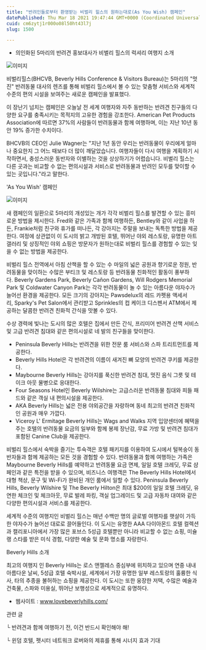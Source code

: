 ```yaml
---
title: "반려인들로부터 환영받는 비벌리 힐스의 원하는대로(As You Wish) 캠페인"
datePublished: Thu Mar 18 2021 19:47:44 GMT+0000 (Coordinated Universal Time)
cuid: cm6zytj1r000o08l50ht43l7j
slug: 1500

---
```



- 의인화된 5마리의 반려견 홍보대사가 비벌리 힐스의 럭셔리 여행지 소개

![이미지](https://cdn.hashnode.com/res/hashnode/image/upload/v1739247101972/1f75ff58-cd5d-481e-9a88-7b02a39bb6f9.jpeg)

비벌리힐스(BHCVB, Beverly Hills Conference & Visitors Bureau)는 5마리의 "멋진" 반려동물 대사의 렌즈를 통해 비벌리 힐스에서 볼 수 있는 맞춤형 서비스와 세계적 수준의 편의 시설을 보여주는 새로운 캠페인을 발표했다.

이 장난기 넘치는 캠페인은 오늘날 전 세계 여행자와 자주 동반하는 반려견 친구들의 다양한 요구를 충족시키는 목적지의 고유한 경험을 강조한다. American Pet Products Association에 따르면 37%의 사람들이 반려동물과 함께 여행하며, 이는 지난 10년 동안 19% 증가한 수치이다.

BHCVB의 CEO인 Julie Wagner는 "지난 1년 동안 우리는 반려동물이 우리에게 얼마나 중요한지 그 어느 때보다 더 많이 깨달았습니다. 여행자들이 다시 여행을 계획하기 시작하면서, 충성스러운 동반자와 이별하는 것을 상상하기가 어렵습니다. 비벌리 힐스는 다른 곳과는 비교할 수 없는 편의시설과 서비스로 반려동물과 반려인 모두를 맞이할 수 있는 곳입니다."라고 말한다.

'As You Wish' 캠페인

![이미지](https://cdn.hashnode.com/res/hashnode/image/upload/v1739247103837/1dacb1f5-cf39-4186-b17c-90fd40ec45d5.jpeg)

새 캠페인의 일환으로 5마리의 개성있는 개가 각각 비벌리 힐스를 발견할 수 있는 흥미로운 방법을 제시한다. Fred와 같은 가족과 함께 여행하든, Bentley와 같이 사업을 하든, Frankie처럼 친구와 휴가를 떠나든, 각 강아지는 주말을 보내는 독특한 방법을 제공한다. 여정에 상관없이 이 도시의 밝고 개방된 호텔, 뛰어난 야외 레스토랑, 유명한 아트 갤러리 및 상징적인 야외 쇼핑은 방문자가 원하는대로 비벌리 힐스를 경험할 수 있는 잊을 수 없는 방법을 제공한다.

비벌리 힐스 전역에서 아침 산책을 할 수 있는 수 마일의 넓은 공원과 향기로운 정원, 반려동물을 맞이하는 수많은 부티크 및 레스토랑 등 반려동물 친화적인 활동이 풍부하다. Beverly Gardens Park, Beverly Cañon Gardens, Will Rodgers Memorial Park 및 Coldwater Canyon Park는 각각 반려동물이 놀 수 있는 아름다운 야자수가 늘어선 환경을 제공한다. 모든 크기의 강아지는 Pawsdelux의 레드 카펫용 액세서리, Sparky's Pet Salon에서 관리받고 Sprinkles의 컵 케이크 디스펜서 ATM에서 제공하는 달콤한 반려견 친화적 간식을 맛볼 수 있다.

수상 경력에 빛나는 도시의 많은 호텔은 집에서 만든 간식, 프리미어 반려견 산책 서비스 및 고급 반려견 침대와 같은 편의시설로 네 발의 친구들을 맞이한다.

- Peninsula Beverly Hills는 반려견을 위한 전문 룸 서비스와 스파 트리트먼트를 제공한다.
- Beverly Hills Hotel은 각 반려견의 이름이 새겨진 뼈 모양의 반려견 쿠키를 제공한다.
- Maybourne Beverly Hills는 강아지를 푹신한 반려견 침대, 멋진 음식 그릇 및 테이크 아웃 물병으로 응대한다.
- Four Seasons Hotel인 Beverly Wilshire는 고급스러운 반려동물 침대와 피들 패드와 같은 객실 내 편의시설을 제공한다.
- AKA Beverly Hills는 넓은 전용 야외공간을 자랑하며 동네 최고의 반려견 친화적인 공원과 매우 가깝다.
- Viceroy L' Ermitage Beverly Hills는 Wags and Walks 지역 입양센터에 혜택을 주는 호텔의 반려동물 요금의 일부와 함께 봉제 장난감, 무료 가방 및 반려견 침대가 포함된 Canine Club을 제공한다.

비벌리 힐스에서 숙박을 즐기는 투숙객은 호텔 패키지를 이용하여 도시에서 털복숭이 동반자들과 함께 제공하는 모든 것을 경험할 수 있다. 반려동물과 함께 여행하는 가족은 Maybourne Beverly Hills를 예약하고 반려동물 요금 면제, 일일 호텔 크레딧, 무료 샴페인과 같은 특전을 받을 수 있으며, 비즈니스 여행객은 The Beverly Hills Hotel에서 대형 책상, 문구 및 Wi-Fi가 완비된 개인 룸에서 일할 수 있다. Peninsula Beverly Hills, Beverly Wilshire 및 The Beverly Hilton은 최대 $200의 일일 호텔 크레딧, 유연한 체크인 및 체크아웃, 무료 발레 파킹, 객실 업그레이드 및 고급 자동차 대여와 같은 다양한 편의시설과 서비스를 제공한다.

세계적 수준의 여행지인 비벌리 힐스는 매년 수백만 명의 글로벌 여행자를 햇살이 가득한 야자수가 늘어선 대로로 끌어들인다. 이 도시는 유명한 AAA 다이아몬드 호텔 컬렉션과 캘리포니아에서 가장 많은 포브스 5성급 호텔뿐만 아니라 비교할 수 없는 쇼핑, 미슐랭 스타를 받은 미식 경험, 다양한 예술 및 문화 명소를 자랑한다.

Beverly Hills 소개

최고의 여행지 ​인 Beverly Hills는 로스 앤젤레스 중심부에 위치하고 있으며 연중 내내 아름다운 날씨, 5성급 호텔 숙박시설, 세계에서 가장 유명한 일부 레스토랑의 훌륭한 식사, 타의 추종을 불허하는 쇼핑을 제공한다. 이 도시는 또한 웅장한 저택, 수많은 예술과 건축물, 스파와 미용실, 뛰어난 보행성으로 세계적으로 유명하다.

- 웹사이트 : www.lovebeverlyhills.com/

관련 글

└ 반려견과 함께 여행하기 전, 이건 반드시 확인해야 해!

└ 윈덤 호텔, 펫시터 네트워크 로버와의 제휴를 통해 시너지 효과 기대
